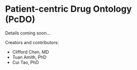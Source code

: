 # Patient-centric Drug Ontology (PcDO)

Details coming soon... 

Creators and contributors:

* Clifford Chen, MD
* Tuan Amith, PhD
* Cui Tao, PhD



